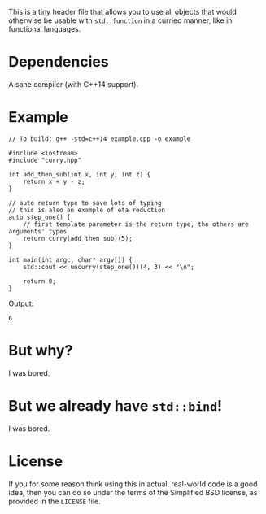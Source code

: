 This is a tiny header file that allows you to use all objects that would otherwise be usable with `std::function` in a curried manner, like in functional languages.


Dependencies
============

A sane compiler (with C++14 support).


Example
=======

    // To build: g++ -std=c++14 example.cpp -o example

    #include <iostream>
    #include "curry.hpp"

    int add_then_sub(int x, int y, int z) {
        return x + y - z;
    }

    // auto return type to save lots of typing
    // this is also an example of eta reduction
    auto step_one() {
        // first template parameter is the return type, the others are arguments' types
        return curry(add_then_sub)(5);
    }

    int main(int argc, char* argv[]) {
        std::cout << uncurry(step_one())(4, 3) << "\n";

        return 0;
    }

Output:
    
    6


But why?
========

I was bored.


But we already have `std::bind`!
================================

I was bored.


License
=======

If you for some reason think using this in actual, real-world code is a good idea, then you can do so under the terms of the Simplified BSD license, as provided in the `LICENSE` file.
